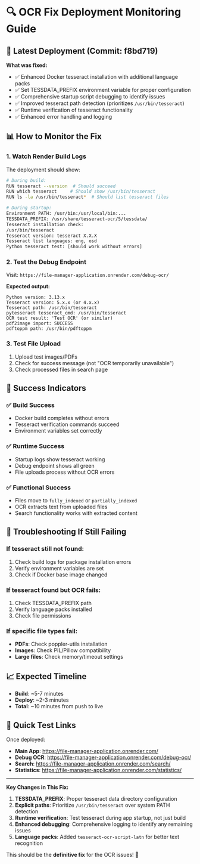# 🔍 OCR Fix Deployment Monitoring Guide

## 🚀 Latest Deployment (Commit: f8bd719)

**What was fixed:**
- ✅ Enhanced Docker tesseract installation with additional language packs
- ✅ Set TESSDATA_PREFIX environment variable for proper configuration
- ✅ Comprehensive startup script debugging to identify issues
- ✅ Improved tesseract path detection (prioritizes `/usr/bin/tesseract`)
- ✅ Runtime verification of tesseract functionality
- ✅ Enhanced error handling and logging

## 📊 How to Monitor the Fix

### 1. **Watch Render Build Logs**
The deployment should show:
```bash
# During build:
RUN tesseract --version  # Should succeed
RUN which tesseract     # Should show /usr/bin/tesseract
RUN ls -la /usr/bin/tesseract*  # Should list tesseract files

# During startup:
Environment PATH: /usr/bin:/usr/local/bin:...
TESSDATA_PREFIX: /usr/share/tesseract-ocr/5/tessdata/
Tesseract installation check:
/usr/bin/tesseract
Tesseract version: tesseract X.X.X
Tesseract list languages: eng, osd
Python tesseract test: [should work without errors]
```

### 2. **Test the Debug Endpoint**
Visit: `https://file-manager-application.onrender.com/debug-ocr/`

**Expected output:**
```
Python version: 3.13.x
Tesseract version: 5.x.x (or 4.x.x)
Tesseract path: /usr/bin/tesseract
pytesseract tesseract_cmd: /usr/bin/tesseract
OCR test result: 'Test OCR' (or similar)
pdf2image import: SUCCESS
pdftoppm path: /usr/bin/pdftoppm
```

### 3. **Test File Upload**
1. Upload test images/PDFs
2. Check for success message (not "OCR temporarily unavailable")
3. Check processed files in search page

## 🎯 Success Indicators

### ✅ **Build Success**
- Docker build completes without errors
- Tesseract verification commands succeed
- Environment variables set correctly

### ✅ **Runtime Success**
- Startup logs show tesseract working
- Debug endpoint shows all green
- File uploads process without OCR errors

### ✅ **Functional Success**
- Files move to `fully_indexed` or `partially_indexed` 
- OCR extracts text from uploaded files
- Search functionality works with extracted content

## 🚨 Troubleshooting If Still Failing

### If tesseract still not found:
1. Check build logs for package installation errors
2. Verify environment variables are set
3. Check if Docker base image changed

### If tesseract found but OCR fails:
1. Check TESSDATA_PREFIX path
2. Verify language packs installed
3. Check file permissions

### If specific file types fail:
- **PDFs**: Check poppler-utils installation
- **Images**: Check PIL/Pillow compatibility
- **Large files**: Check memory/timeout settings

## 📈 Expected Timeline

- **Build**: ~5-7 minutes
- **Deploy**: ~2-3 minutes  
- **Total**: ~10 minutes from push to live

## 🔗 Quick Test Links

Once deployed:
- **Main App**: https://file-manager-application.onrender.com/
- **Debug OCR**: https://file-manager-application.onrender.com/debug-ocr/
- **Search**: https://file-manager-application.onrender.com/search/
- **Statistics**: https://file-manager-application.onrender.com/statistics/

---

**Key Changes in This Fix:**
1. **TESSDATA_PREFIX**: Proper tesseract data directory configuration
2. **Explicit paths**: Prioritize `/usr/bin/tesseract` over system PATH detection
3. **Runtime verification**: Test tesseract during app startup, not just build
4. **Enhanced debugging**: Comprehensive logging to identify any remaining issues
5. **Language packs**: Added `tesseract-ocr-script-latn` for better text recognition

This should be the **definitive fix** for the OCR issues! 🎉
